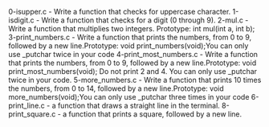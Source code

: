 0-isupper.c - Write a function that checks for uppercase character.
1-isdigit.c - Write a function that checks for a digit (0 through 9).
2-mul.c - Write a function that multiplies two integers. Prototype: int mul(int a, int b);
3-print_numbers.c - Write a function that prints the numbers, from 0 to 9, followed by a new line.Prototype: void print_numbers(void);You can only use _putchar twice in your code
4-print_most_numbers.c - Write a function that prints the numbers, from 0 to 9, followed by a new line.Prototype: void print_most_numbers(void); Do not print 2 and 4. You can only use _putchar twice in your code.
5-more_numbers.c - Write a function that prints 10 times the numbers, from 0 to 14, followed by a new line.Prototype: void more_numbers(void);You can only use _putchar three times in your code
6-print_line.c -  a function that draws a straight line in the terminal.
8-print_square.c - a function that prints a square, followed by a new line.

